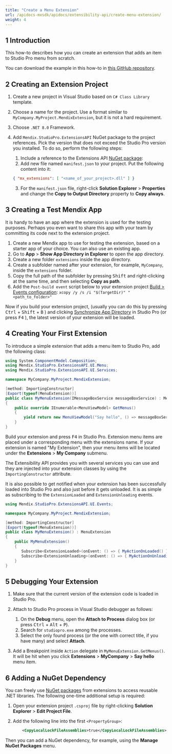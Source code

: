 ```yaml
---
title: "Create a Menu Extension"
url: /apidocs-mxsdk/apidocs/extensibility-api/create-menu-extension/
weight: 4
---
```


## 1 Introduction

This how-to describes how you can create an extension that adds an item to Studio Pro menu from scratch.

You can download the example in this how-to in [this GitHub repository](https://github.com/mendix/ExtensionAPI-Samples).

## 2 Creating an Extension Project

1. Create a new project in Visual Studio based on `C# Class Library` template.
2. Choose a name for the project. Use a format similar to `MyCompany.MyProject.MendixExtension`, but it is not a hard requirement.
3. Choose `.NET 8.0` Framework.
4.  Add `Mendix.StudioPro.ExtensionsAPI` NuGet package to the project references. Pick the version that does not exceed the Studio Pro version you installed. To do so, perform the following steps:
    1. Include a reference to the Extensions API [NuGet package](https://www.nuget.org/packages/Mendix.StudioPro.ExtensionsAPI): 
    2. Add new file named `manifest.json` to your project. Put the following content into it:

    ```json
    { "mx_extensions": [ "<name_of_your_project>.dll" ] }
    ```

    3. For the `manifest.json` file, right-click **Solution Explorer** > **Properties** and change the **Copy to Output Directory** property to **Copy always**.

## 3 Creating a Test Mendix App

It is handy to have an app where the extension is used for the testing purposes. Perhaps you even want to share this app with your team by committing its code next to the extension project.

1. Create a new Mendix app to use for testing the extension, based on a starter app of your choice. You can also use an existing app.
2. Go to **App** > **Show App Directory in Explorer** to open the app directory.
3. Create a new folder `extensions` inside the app directory.
4. Create a subfolder named after your extension, for example, `MyCompany`, inside the `extensions` folder.
5. Copy the full path of the subfolder by pressing <kbd>Shift</kbd> and right-clicking at the same time, and then selecting **Copy as path**.
6. Add the `Post-build event` script below to your extension project [Build > Events configuration](https://docs.microsoft.com/en-us/visualstudio/ide/how-to-specify-build-events-csharp?view=vs-2022):
   `xcopy /y /s /i "$(TargetDir)" "<path_to_folder>"`

Now if you build your extension project, (usually you can do this by pressing  <kbd>Ctrl</kbd> + <kbd>Shift</kbd> + <kbd>B</kbd> ) and clicking [Synchronize App Directory](/refguide/app-menu/#synchronize) in Studio Pro (or press <kbd>F4</kbd> ), the latest version of your extension will be loaded.

## 4 Creating Your First Extension

To introduce a simple extension that adds a menu item to Studio Pro, add the following class:

```csharp
using System.ComponentModel.Composition;
using Mendix.StudioPro.ExtensionsAPI.UI.Menu;
using Mendix.StudioPro.ExtensionsAPI.UI.Services;

namespace MyCompany.MyProject.MendixExtension;

[method: ImportingConstructor]
[Export(typeof(MenuExtension))]
public class MyMenuExtension(IMessageBoxService messageBoxService) : MenuExtension
{
    public override IEnumerable<MenuViewModel> GetMenus()
    {
        yield return new MenuViewModel("Say hello", () => messageBoxService.ShowInformation("Hello World!"));
    }
}
```

Build your extension and press <kbd>F4</kbd> in Studio Pro. Extension menu items are placed under a corresponding menu with the extensions name. If your extension is named "My Extension", then your menu items will be located under the **Extensions** > **My Company** submenu.

The Extensibility API provides you with several services you can use and they are injected into your extension classes by using the `ImportingConstructor` attribute.

It is also possible to get notified when your extension has been successfully loaded into Studio Pro and also just before it gets unloaded. It is as simple as subscribing to the `ExtensionLoaded` and `ExtensionUnloading` events.

```csharp
using Mendix.StudioPro.ExtensionsAPI.UI.Events;

namespace MyCompany.MyProject.MendixExtension;

[method: ImportingConstructor]
[Export(typeof(MenuExtension))]
public class MyMenuExtension() : MenuExtension
{
    public MyMenuExtension()
    {
       Subscribe<ExtensionLoaded>(onEvent: () => { MyActionOnLoaded() });
       Subscribe<ExtensionUnloading>(onEvent: () => { MyActionOnUnloading() });
    }
}
```

## 5 Debugging Your Extension

1. Make sure that the current version of the extension code is loaded in Studio Pro.
2. Attach to Studio Pro process in Visual Studio debugger as follows:
   1. On the **Debug** menu, open the **Attach to Process** dialog box  (or press <kbd>Ctrl</kbd> + <kbd>Alt</kbd> + <kbd>P</kbd>).
   2. Search for `studiopro.exe` among the processes.
   3. Select the only found process (or the one with correct title, if you have many) and select **Attach**.

3. Add a Breakpoint inside `Action` delegate in `MyMenuExtension.GetMenus()`. It will be hit when you click **Extensions** > **MyCompany** > **Say hello** menu item.

## 6 Adding a NuGet Dependency

You can freely use [NuGet packages](https://www.nuget.org/) from extensions to access reusable .NET libraries. The following one-time additional setup is required:

1. Open your extension project `.csproj` file by right-clicking **Solution Explorer** > **Edit Project File**.
2. Add the following line into the first `<PropertyGroup>`:

    ```xml
        <CopyLocalLockFileAssemblies>true</CopyLocalLockFileAssemblies>
    ```

Then you can add a NuGet dependency, for example, using the **Manage NuGet Packages** menu.
